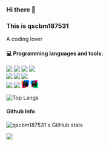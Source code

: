 ### Hi there 👋 
### This is qscbm187531
A coding lover

#### :computer: Programming languages and tools: 
<p>
<code><img width="10%" src="https://www.vectorlogo.zone/logos/java/java-ar21.svg"></code>
<code><img width="10%" src="https://www.vectorlogo.zone/logos/javascript/javascript-ar21.svg"></code>
<code><img width="4%" src="https://www.vectorlogo.zone/logos/typescriptlang/typescriptlang-icon.svg"></code>
<code><img width="4%" src="https://github.com/isocpp/logos/blob/master/cpp_logo.svg"></code>
<br/>
<code><img width="10%" src="https://www.vectorlogo.zone/logos/postgresql/postgresql-ar21.svg"></code>
<code><img width="10%" src="https://www.vectorlogo.zone/logos/mysql/mysql-ar21.svg"></code>
<code><img width="10%" src="https://www.vectorlogo.zone/logos/mongodb/mongodb-ar21.svg"></code>
<br/>
<code><img width="10%" src="https://www.vectorlogo.zone/logos/git-scm/git-scm-ar21.svg"></code>
<code><img width="10%" src="https://www.vectorlogo.zone/logos/visualstudio_code/visualstudio_code-ar21.svg"></code>
<code><img width="4%" src="https://github.com/JetBrains/logos/blob/master/web/intellij-idea/intellij-idea.svg"></code>
<code><img width="4%" src="https://github.com/JetBrains/logos/blob/master/web/clion/clion.svg"></code>
</p>

![Top Langs](https://github-readme-stats.vercel.app/api/top-langs/?username=mcchampions&theme=ambient_gradient&layout=compact)

#### Github Info
![qscbm187531's GitHub stats](https://github-readme-stats.vercel.app/api?username=mcchampions&theme=ambient_gradient&include_all_commits=true&show_icons=true)

![](https://komarev.com/ghpvc/?username=mcchampions)
